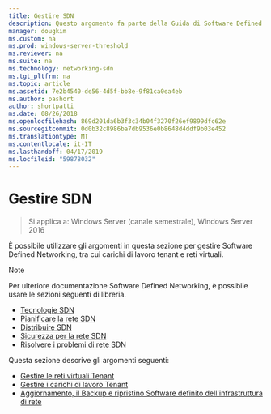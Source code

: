 ```yaml
---
title: Gestire SDN
description: Questo argomento fa parte della Guida di Software Defined Networking su come gestire i carichi di lavoro Tenant e reti virtuali in Windows Server 2016.
manager: dougkim
ms.custom: na
ms.prod: windows-server-threshold
ms.reviewer: na
ms.suite: na
ms.technology: networking-sdn
ms.tgt_pltfrm: na
ms.topic: article
ms.assetid: 7e2b4540-de56-4d5f-bb8e-9f81ca0ea4eb
ms.author: pashort
author: shortpatti
ms.date: 08/26/2018
ms.openlocfilehash: 869d201da6b3f3c34b04f3270f26ef9899dfc62e
ms.sourcegitcommit: 0d0b32c8986ba7db9536e0b8648d4ddf9b03e452
ms.translationtype: MT
ms.contentlocale: it-IT
ms.lasthandoff: 04/17/2019
ms.locfileid: "59878032"
---
```

# <a name="manage-sdn"></a>Gestire SDN

>Si applica a: Windows Server (canale semestrale), Windows Server 2016

È possibile utilizzare gli argomenti in questa sezione per gestire Software Defined Networking, tra cui carichi di lavoro tenant e reti virtuali.  
  
>[!NOTE]  
>Per ulteriore documentazione Software Defined Networking, è possibile usare le sezioni seguenti di libreria.  
>- [Tecnologie SDN](../technologies/Software-Defined-Networking-Technologies.md)  
>- [Pianificare la rete SDN](../plan/plan-a-software-defined-network-infrastructure.md)  
>- [Distribuire SDN](../deploy/Deploy-Software-Defined-Networking.md)
>- [Sicurezza per la rete SDN](../security/sdn-security-top.md)
>- [Risolvere i problemi di rete SDN](../troubleshoot/Troubleshoot-Software-Defined-Networking.md)  

Questa sezione descrive gli argomenti seguenti:  
  
- [Gestire le reti virtuali Tenant](Manage-Tenant-Virtual-Networks.md)
- [Gestire i carichi di lavoro Tenant](Manage-Tenant-Workloads.md)
- [Aggiornamento, il Backup e ripristino Software definito dell'infrastruttura di rete](Update-Backup-Restore.md)

